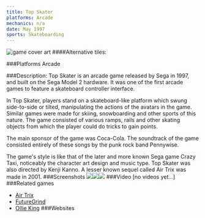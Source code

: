```yaml
---
title: Top Skater
platforms: Arcade
mechanics: n/a
date: May 1997
sports: Skateboarding
---
```

![game cover art](//images.igdb.com/igdb/image/upload/t_cover_big/jayn0saz3xfmrjcg7uvg.jpg "Logo Title Text 1")
####Alternative tiles:

###Platforms
Arcade

###Description:
Top Skater is an arcade game released by Sega in 1997, and built on the Sega Model 2 hardware. It was one of the first arcade games to feature a skateboard controller interface.

In Top Skater, players stand on a skateboard-like platform which swung side-to-side or tilted, manipulating the actions of the avatars in the game. Similar games were made for skiing, snowboarding and other sports of this nature. The game consisted of various ramps, rails and other skating objects from which the player could do tricks to gain points.

The main sponsor of the game was Coca-Cola.
The soundtrack of the game consisted entirely of these songs by the punk rock band Pennywise.

The game's style is like that of the later and more known Sega game Crazy Taxi, noticeably the character art design and music type. Top Skater was also directed by Kenji Kanno. A lesser known sequel called Air Trix was made in 2001.
###Screenshots
<a target="_blank" rel="noopener noreferrer" href="//images.igdb.com/igdb/image/upload/t_cover_big/ux0g2ydrw4wkblwcn87s.jpg"><img src="//images.igdb.com/igdb/image/upload/t_thumb/ux0g2ydrw4wkblwcn87s.jpg"/></a><a target="_blank" rel="noopener noreferrer" href="//images.igdb.com/igdb/image/upload/t_cover_big/keoqnqeqndht9xj7qvaf.jpg"><img src="//images.igdb.com/igdb/image/upload/t_thumb/keoqnqeqndht9xj7qvaf.jpg"/></a><a target="_blank" rel="noopener noreferrer" href="//images.igdb.com/igdb/image/upload/t_cover_big/iarw8cp4qzinj8ufmyzn.jpg"><img src="//images.igdb.com/igdb/image/upload/t_thumb/iarw8cp4qzinj8ufmyzn.jpg"/></a>
###Video
[no videos yet...]
###Related games
* [Air Trix](/games/air-trix-18048/)
* [FutureGrind](/games/futuregrind-11568/)
* [Ollie King](/games/ollie-king-24494/)
###Websites

